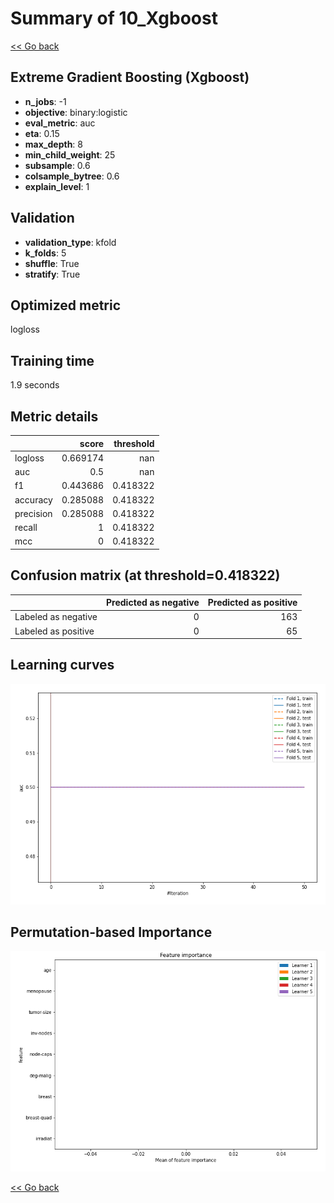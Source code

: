 # Summary of 10_Xgboost

[<< Go back](../README.md)


## Extreme Gradient Boosting (Xgboost)
- **n_jobs**: -1
- **objective**: binary:logistic
- **eval_metric**: auc
- **eta**: 0.15
- **max_depth**: 8
- **min_child_weight**: 25
- **subsample**: 0.6
- **colsample_bytree**: 0.6
- **explain_level**: 1

## Validation
 - **validation_type**: kfold
 - **k_folds**: 5
 - **shuffle**: True
 - **stratify**: True

## Optimized metric
logloss

## Training time

1.9 seconds

## Metric details
|           |    score |   threshold |
|:----------|---------:|------------:|
| logloss   | 0.669174 |  nan        |
| auc       | 0.5      |  nan        |
| f1        | 0.443686 |    0.418322 |
| accuracy  | 0.285088 |    0.418322 |
| precision | 0.285088 |    0.418322 |
| recall    | 1        |    0.418322 |
| mcc       | 0        |    0.418322 |


## Confusion matrix (at threshold=0.418322)
|                     |   Predicted as negative |   Predicted as positive |
|:--------------------|------------------------:|------------------------:|
| Labeled as negative |                       0 |                     163 |
| Labeled as positive |                       0 |                      65 |

## Learning curves
![Learning curves](learning_curves.png)

## Permutation-based Importance
![Permutation-based Importance](permutation_importance.png)

[<< Go back](../README.md)
